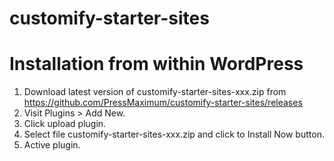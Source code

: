 # customify-starter-sites




# Installation from within WordPress

1. Download latest version of customify-starter-sites-xxx.zip from https://github.com/PressMaximum/customify-starter-sites/releases
2. Visit Plugins > Add New.
3. Click upload plugin.
4. Select file customify-starter-sites-xxx.zip and click to Install Now button.
5. Active plugin.


